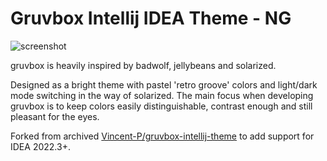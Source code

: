 # Gruvbox Intellij IDEA Theme - NG

<!-- Plugin description -->
![screenshot](https://plugins.jetbrains.com/files/12310/screenshot_19486.png)

gruvbox is heavily inspired by badwolf, jellybeans and solarized.

Designed as a bright theme with pastel 'retro groove' colors and light/dark mode switching in the way of solarized.
The main focus when developing gruvbox is to keep colors easily distinguishable, contrast enough and still pleasant for the eyes.

Forked from archived [Vincent-P/gruvbox-intellij-theme](https://github.com/Vincent-P/gruvbox-intellij-theme) to add support for IDEA 2022.3+.
<!-- Plugin description end -->
